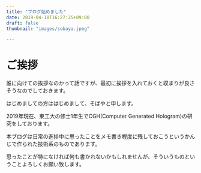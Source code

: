 ```yaml
---
title: "ブログ始めました"
date: 2019-04-10T16:27:25+09:00
draft: false
thumbnail: "images/sobaya.jpeg"

---
```


# ご挨拶
誰に向けての挨拶なのかって話ですが、最初に挨拶を入れておくと収まりが良さそうなのでしておきます。

はじめましての方ははじめまして、そばやと申します。

2019年現在、東工大の修士1年生でCGH(Computer Generated Hologram)の研究をしております。

本ブログは日常の進捗中に思ったことをメモ書き程度に残しておこうというかんじで作られた技術系のものであります。

思ったことが特になければ何も書かれないかもしれませんが、そういうものということよろしくお願い致します。
